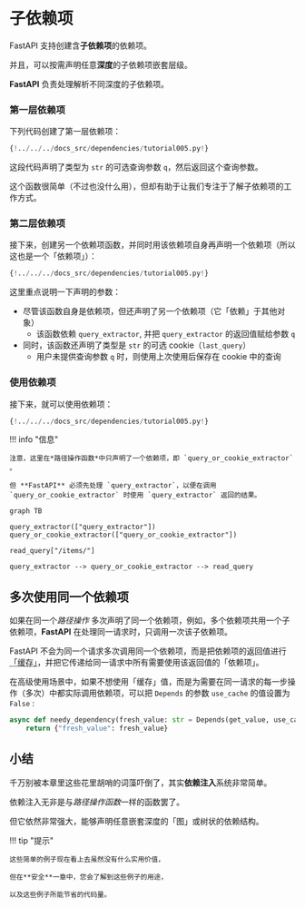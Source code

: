# 子依赖项

FastAPI 支持创建含**子依赖项**的依赖项。

并且，可以按需声明任意**深度**的子依赖项嵌套层级。

**FastAPI** 负责处理解析不同深度的子依赖项。

### 第一层依赖项

下列代码创建了第一层依赖项：

```Python hl_lines="8-9"
{!../../../docs_src/dependencies/tutorial005.py!}
```

这段代码声明了类型为 `str` 的可选查询参数 `q`，然后返回这个查询参数。

这个函数很简单（不过也没什么用），但却有助于让我们专注于了解子依赖项的工作方式。

### 第二层依赖项

接下来，创建另一个依赖项函数，并同时用该依赖项自身再声明一个依赖项（所以这也是一个「依赖项」）：

```Python hl_lines="13"
{!../../../docs_src/dependencies/tutorial005.py!}
```

这里重点说明一下声明的参数：

* 尽管该函数自身是依赖项，但还声明了另一个依赖项（它「依赖」于其他对象）
    * 该函数依赖 `query_extractor`, 并把 `query_extractor` 的返回值赋给参数 `q`
* 同时，该函数还声明了类型是 `str` 的可选 cookie（`last_query`）
    * 用户未提供查询参数 `q` 时，则使用上次使用后保存在 cookie 中的查询

### 使用依赖项

接下来，就可以使用依赖项：

```Python hl_lines="21"
{!../../../docs_src/dependencies/tutorial005.py!}
```

!!! info "信息"

    注意，这里在*路径操作函数*中只声明了一个依赖项，即 `query_or_cookie_extractor` 。

    但 **FastAPI** 必须先处理 `query_extractor`，以便在调用 `query_or_cookie_extractor` 时使用 `query_extractor` 返回的结果。

```mermaid
graph TB

query_extractor(["query_extractor"])
query_or_cookie_extractor(["query_or_cookie_extractor"])

read_query["/items/"]

query_extractor --> query_or_cookie_extractor --> read_query
```

## 多次使用同一个依赖项

如果在同一个*路径操作* 多次声明了同一个依赖项，例如，多个依赖项共用一个子依赖项，**FastAPI** 在处理同一请求时，只调用一次该子依赖项。

FastAPI 不会为同一个请求多次调用同一个依赖项，而是把依赖项的返回值进行<abbr title="一个实用程序/系统来存储计算/生成的值，以便重用它们，而不是再次计算它们。">「缓存」</abbr>，并把它传递给同一请求中所有需要使用该返回值的「依赖项」。

在高级使用场景中，如果不想使用「缓存」值，而是为需要在同一请求的每一步操作（多次）中都实际调用依赖项，可以把 `Depends` 的参数 `use_cache` 的值设置为 `False` :

```Python hl_lines="1"
async def needy_dependency(fresh_value: str = Depends(get_value, use_cache=False)):
    return {"fresh_value": fresh_value}
```

## 小结

千万别被本章里这些花里胡哨的词藻吓倒了，其实**依赖注入**系统非常简单。

依赖注入无非是与*路径操作函数*一样的函数罢了。

但它依然非常强大，能够声明任意嵌套深度的「图」或树状的依赖结构。

!!! tip "提示"

    这些简单的例子现在看上去虽然没有什么实用价值，

    但在**安全**一章中，您会了解到这些例子的用途，

    以及这些例子所能节省的代码量。
